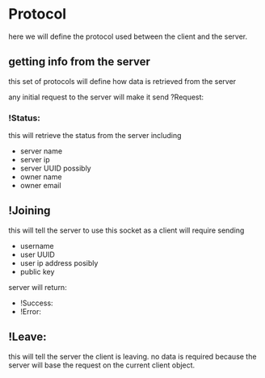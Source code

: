 # Protocol
here we will define the protocol used between the client and the server.

## getting info from the server
this set of protocols will define how data is retrieved from the server

any initial request to the server will make it send ?Request:

### !Status:
this will retrieve the status from the server including
* server name
* server ip
* server UUID
possibly
* owner name
* owner email


## !Joining
this will tell the server to use this socket as a client
will require sending
* username
* user UUID
* user ip address
posibly
* public key

server will return:
* !Success:
* !Error:

## !Leave:
this will tell the server the client is leaving.
no data is required because the server will base the request on the current client object.

